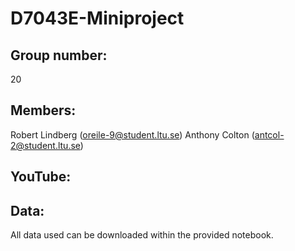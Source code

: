 # D7043E-Miniproject
## Group number:
20

## Members:
  Robert Lindberg (oreile-9@student.ltu.se)
  Anthony Colton (antcol-2@student.ltu.se)

## YouTube:

## Data:
All data used can be downloaded within the provided notebook.
